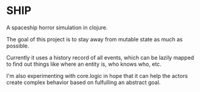 SHIP
====

A spaceship horror simulation in clojure.

The goal of this project is to stay away from mutable state as much as possible.

Currently it uses a history record of all events, which can be lazily mapped to find out things like where an entity is, who knows who, etc.

I'm also experimenting with core.logic in hope that it can help the actors create complex behavior based on fulfulling an abstract goal.






